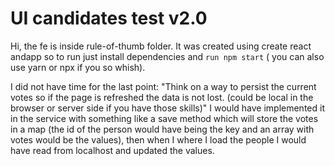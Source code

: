 # UI candidates test v2.0

Hi, the fe is inside rule-of-thumb folder. It was created using create react andapp so to run just install dependencies and `run npm start` ( you can also use yarn or npx if you so whish).

I did not have time for the last point:
"Think on a way to persist the current votes so if the page is refreshed the data is not lost. (could be local in the browser or server side if you have those skills)"
I would have implemented it in the service with something like a save method which will store the votes in a map (the id of the person would have being the key and an array with votes would be the values), then when I where I load the people I would have read from localhost and updated the values.
